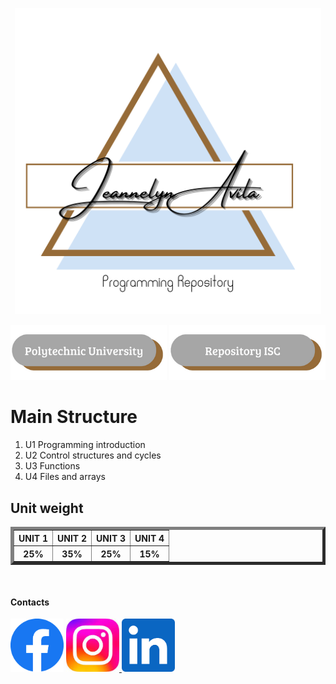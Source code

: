 
<p align="center">
<img src="/imagenes/Jeanelyn Avila.png" width="490" title="Jeannelyn LG" alt="Jeannelyn LG"/>
<p/>
<P align="center">
<a href="https://upa.edu.mx/"><img src="/imagenes/BT1.png" width="250" title="UPA"><a/>
<a href="https://github.com/UPA-ISC"><img src="/imagenes/Repository ISC.png" width="250" title="ISC repo"><a/>
<p/>


<h1>Main Structure</h1>                                           
<ol>
<li>U1 Programming introduction
<li>U2 Control structures and cycles
<li>U3 Functions
<li>U4 Files and arrays
</OL>
<p>
<h2>Unit weight</h2>
<table border="5">
<tr>
<th>UNIT 1</th>
<th>UNIT 2</th>
<th>UNIT 3</th>
<th>UNIT 4</th>
</tr>
<tr>
<th>25%</th>
<th>35%</th>
<th>25%</th>
<th>15%</th>
</tr>
</table>
</p>
<br>
<h4>Contacts</h4>
<p align="left">
<a href="https://www.facebook.com/UniversidadPolitecnicaAguascalientes/"><img src="/imagenes/fc.png" width="85" title="UPA"><a/>
<a href="https://instagram.com/upolitecnicaags?igshid=YmMyMTA2M2Y="><img src="/imagenes/in.jpeg" width="85" title="UPA">
<a href="https://www.linkedin.com/jobs/"><img src="/imagenes/lin.png" width="85" title="Linkedin">
<a/>
